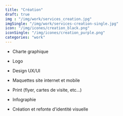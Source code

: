 ```yaml
---
title: "Création"
draft: true
img : "/img/work/services_creation.jpg"
imgSingle: "/img/work/services-creation-single.jpg"
icon: "/img/icones/creation_black.png"
iconSingle: "/img/icones/creation_purple.png"
categories: "work"
---
```


- Charte graphique

- Logo

- Design UX/UI

- Maquettes site internet et mobile

- Print (flyer, cartes de visite, etc...)

- Infographie

- Création et refonte d'identité visuelle

